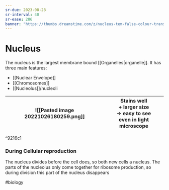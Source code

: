 ```yaml
---
sr-due: 2023-08-28
sr-interval: 40
sr-ease: 286
banner: "https://thumbs.dreamstime.com/z/nucleus-tem-false-colour-transmission-electron-microscope-tem-micrograph-showing-ultrastructure-nucleus-gold-very-117240013.jpg"
---
```

# Nucleus
The nucleus is the largest membrane bound [[Organelles|organelle]]. It has three main features:
- [[Nuclear Envelope]]
- [[Chromosomes]]
- [[Nucleolus]]/nucleoli

| ![[Pasted image 20221026180259.png]] | Stains well <br>+ larger size <br>-> easy to see <br> even in light microscope |
| ------------------------------------ | ------------------------------------------------------------------------------ |

^9216c1

### During Cellular reproduction
The nucleus divides before the cell does, so both new cells a nucleus.
The parts of the nucleolus only come together for ribosome production, so during division this part of the nucleus disappears

#biology 